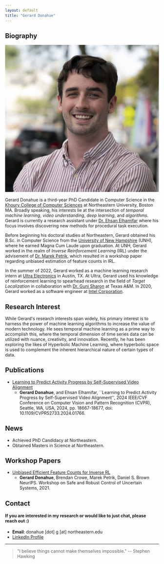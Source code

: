 ```yaml
---
layout: default
title: "Gerard Donahue"
---
```


## Biography
<img class="profile-picture" src="headshot.JPG">

Gerard Donahue is a third-year PhD Candidate in Computer Science in the [Khoury College of Computer Sciences](https://www.khoury.northeastern.edu) at Northeastern University, Boston MA. Broadly speaking, his interests lie at the intersection of *temporal machine learning*, *video understanding*, *deep learning*, and *algorithms*. Gerard is currently a research assistant under [Dr. Ehsan Elhamifar](https://www.ccs.neu.edu/home/eelhami/) where his focus involves discovering new methods for procedural task execution.

Before beginning his doctoral studies at Northeastern, Gerard obtained his B.Sc. in Computer Science from the [University of New Hampshire](https://www.unh.edu) (UNH), where he earned Magna Cum Laude upon graduation. At UNH, Gerard worked in the realm of *Inverse Reinforcement Learning* (IRL) under the advisement of [Dr. Marek Petrik](http://marek.petrik.us/), which resulted in a workshop paper regarding unbiased estimation of feature counts in IRL.

In the summer of 2022, Gerard worked as a machine learning research intern at [Ultra Electronics](https://www.ultra.group) in Austin, TX. At Ultra, Gerard used his knowledge of reinforcement learning to spearhead research in the field of *Target Localization* in collaboration with [Dr. Guni Sharon](https://people.engr.tamu.edu/guni/index.html) at Texas A&M. In 2020, Gerard worked as a software engineer at [Intel Corporation](https://www.intel.com/content/www/us/en/homepage.html).

## Research Interest

While Gerard's research interests span widely, his primary interest is to harness the power of machine learning algorithms to increase the value of modern technology. He sees temporal machine learning as a prime way to accomplish this, where the temporal dimension of time series data can be utilized with nuance, creativity, and innovation. Recently, he has been exploring the likes of Hyperbolic Machine Learning, where hyperbolic space is used to complement the inherent hierarchical nature of certain types of data.

## Publications
- [Learning to Predict Activity Progress by Self-Supervised Video Alignment](https://ieeexplore.ieee.org/document/10658249)
    - **Gerard Donahue**, and Ehsan Elhamifar, ``Learning to Predict Activity Progress by Self-Supervised Video Alignment'', 2024 IEEE/CVF Conference on Computer Vision and Pattern Recognition (CVPR), Seattle, WA, USA, 2024, pp. 18667-18677, doi: 10.1109/CVPR52733.2024.01766.

## News
- Achieved PhD Candidacy at Northeastern.
- Obtained Masters in Science at Northeastern.

## Workshop Papers

- [Unbiased Efficient Feature Counts for Inverse RL](neurips-2020.pdf)
    - **Gerard Donahue**, Brendan Crowe, Marek Petrik, Daniel S. Brown NeurIPS. Workshop on Safe and Robust Control of Uncertain Systems, 2021.


## Contact
#### If you are interested in my research or would like to just chat, please reach out :)
* **Email**: donahue [dot] g [at] northeastern.edu
* [LinkedIn Profile](https://www.linkedin.com/in/gerard-donahue-ml)


***
> "I believe things cannot make themselves impossible."
> -- Stephen Hawking

<br/><br/>